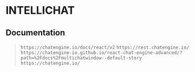 # INTELLICHAT

## Documentation

> `https://chatengine.io/docs/react/v2`
> `https://rest.chatengine.io/`
> `https://chatengine-io.github.io/react-chat-engine-advanced/?path=%2Fdocs%2Fmultichatwindow--default-story`
> `https://chatengine.io/`
